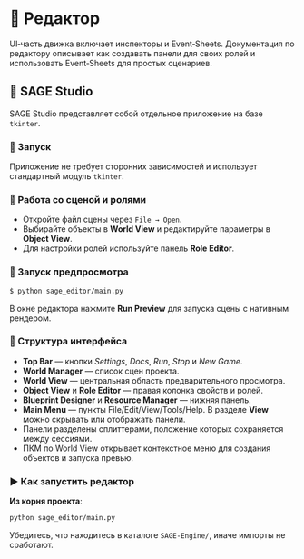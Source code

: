 # 📘 Редактор

UI‑часть движка включает инспекторы и Event‑Sheets. Документация по редактору описывает как создавать панели для своих ролей и использовать Event‑Sheets для простых сценариев.

## 🔹 SAGE Studio

SAGE Studio представляет собой отдельное приложение на базе `tkinter`.

### 🔸 Запуск

Приложение не требует сторонних зависимостей и использует стандартный модуль `tkinter`.

### 🔸 Работа со сценой и ролями
- Откройте файл сцены через `File → Open`.
- Выбирайте объекты в **World View** и редактируйте параметры в **Object View**.
- Для настройки ролей используйте панель **Role Editor**.

### 🔸 Запуск предпросмотра

```bash
$ python sage_editor/main.py
```

В окне редактора нажмите **Run Preview** для запуска сцены с нативным рендером.

### 🔸 Структура интерфейса

- **Top Bar** — кнопки *Settings*, *Docs*, *Run*, *Stop* и *New Game*.
- **World Manager** — список сцен проекта.
- **World View** — центральная область предварительного просмотра.
- **Object View** и **Role Editor** — правая колонка свойств и ролей.
- **Blueprint Designer** и **Resource Manager** — нижняя панель.
- **Main Menu** — пункты File/Edit/View/Tools/Help.
  В разделе **View** можно скрывать или отображать панели.
- Панели разделены сплиттерами, положение которых сохраняется между сессиями.
- ПКМ по World View открывает контекстное меню для создания объектов и запуска превью.

### ▶ Как запустить редактор

**Из корня проекта**:

```bash
python sage_editor/main.py
```

Убедитесь, что находитесь в каталоге `SAGE-Engine/`, иначе импорты не сработают.
